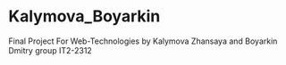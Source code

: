 # Kalymova_Boyarkin
Final Project For Web-Technologies by Kalymova Zhansaya and Boyarkin Dmitry group IT2-2312
